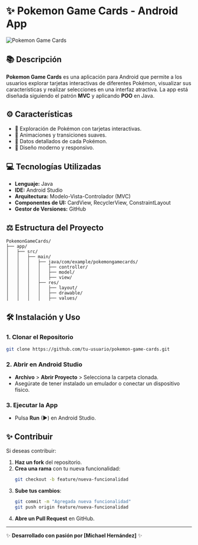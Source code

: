 # ✨ Pokemon Game Cards - Android App

![Pokemon Game Cards](https://i.ibb.co/XqdvGZW/logo.png) 

## 📚 Descripción
**Pokemon Game Cards** es una aplicación para Android que permite a los usuarios explorar tarjetas interactivas de diferentes Pokémon, visualizar sus características y realizar selecciones en una interfaz atractiva. La app está diseñada siguiendo el patrón **MVC** y aplicando **POO** en Java.

## ⚙️ Características
- 🐉 Exploración de Pokémon con tarjetas interactivas.
- 🔄 Animaciones y transiciones suaves.
- 📄 Datos detallados de cada Pokémon.
- 📲 Diseño moderno y responsivo.

## 💻 Tecnologías Utilizadas
- **Lenguaje:** Java
- **IDE:** Android Studio
- **Arquitectura:** Modelo-Vista-Controlador (MVC)
- **Componentes de UI:** CardView, RecyclerView, ConstraintLayout
- **Gestor de Versiones:** GitHub

## ⚖️ Estructura del Proyecto
```
PokemonGameCards/
├── app/
│   ├── src/
│   │   ├── main/
│   │   │   ├── java/com/example/pokemongamecards/
│   │   │   │   ├── controller/
│   │   │   │   ├── model/
│   │   │   │   ├── view/
│   │   │   ├── res/
│   │   │   │   ├── layout/
│   │   │   │   ├── drawable/
│   │   │   │   ├── values/
```

## 🛠️ Instalación y Uso
### 1. **Clonar el Repositorio**
```bash
git clone https://github.com/tu-usuario/pokemon-game-cards.git
```

### 2. **Abrir en Android Studio**
- **Archivo** > **Abrir Proyecto** > Selecciona la carpeta clonada.
- Asegúrate de tener instalado un emulador o conectar un dispositivo físico.

### 3. **Ejecutar la App**
- Pulsa **Run** (▶) en Android Studio.

## ✨ Contribuir
Si deseas contribuir:
1. **Haz un fork** del repositorio.
2. **Crea una rama** con tu nueva funcionalidad:
   ```bash
   git checkout -b feature/nueva-funcionalidad
   ```
3. **Sube tus cambios**:
   ```bash
   git commit -m "Agregada nueva funcionalidad"
   git push origin feature/nueva-funcionalidad
   ```
4. **Abre un Pull Request** en GitHub.

---
✨ **Desarrollado con pasión por [Michael Hernández]** ✨
